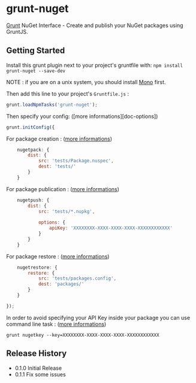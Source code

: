 grunt-nuget
================

[Grunt][grunt] NuGet Interface - Create and publish your NuGet packages using GruntJS.

## Getting Started

Install this grunt plugin next to your project's gruntfile with: `npm install grunt-nuget --save-dev`

NOTE : if you are on a unix system, you should install [Mono][mono] first.

Then add this line to your project's `Gruntfile.js` :

```javascript
grunt.loadNpmTasks('grunt-nuget');
```

Then specify your config: ([more informations][doc-options])

```javascript
grunt.initConfig({
```

For package creation : ([more informations][pack-options])

```javascript
    nugetpack: {
        dist: {
            src: 'tests/Package.nuspec',
            dest: 'tests/'
        }
    }
```

For package publication : ([more informations][push-options])

```javascript
	nugetpush: {
		dist: {
			src: 'tests/*.nupkg',
 
			options: {
				apiKey: 'XXXXXXXX-XXXX-XXXX-XXXX-XXXXXXXXXXXX'
			}
		}
	}
```

For package restore : ([more informations][restore-options])

```javascript
	nugetrestore: {
		restore: {
			src: 'tests/packages.config',
			dest: 'packages/'
		}
	}
```

```javascript
});
```

In order to avoid specifying your API Key inside your package you can use command line task : ([more informations][key-options])

```
grunt nugetkey --key=XXXXXXXX-XXXX-XXXX-XXXX-XXXXXXXXXXXX
```

[grunt]: https://github.com/gruntjs/grunt
[mono]: http://www.go-mono.com/mono-downloads/download.html
[pack-options]: https://github.com/spatools/grunt-nuget/wiki/Pack-Options
[push-options]: https://github.com/spatools/grunt-nuget/wiki/Push-Options
[restore-options]: https://github.com/spatools/grunt-nuget/wiki/Restore-Options
[key-options]: https://github.com/spatools/grunt-nuget/wiki/Key-Options

## Release History
* 0.1.0 Initial Release
* 0.1.1 Fix some issues

